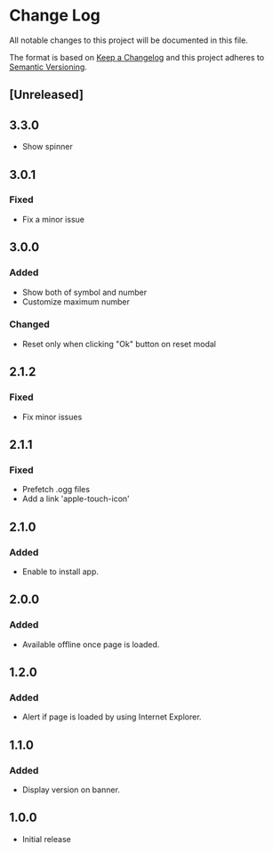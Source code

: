 # Change Log
All notable changes to this project will be documented in this file.

The format is based on [Keep a Changelog](http://keepachangelog.com/)
and this project adheres to [Semantic Versioning](http://semver.org/).

## [Unreleased]

## 3.3.0

- Show spinner

## 3.0.1

### Fixed

- Fix a minor issue

## 3.0.0

### Added

- Show both of symbol and number
- Customize maximum number

### Changed

- Reset only when clicking "Ok" button on reset modal

## 2.1.2

### Fixed

- Fix minor issues

## 2.1.1

### Fixed

- Prefetch .ogg files
- Add a link 'apple-touch-icon'

## 2.1.0

### Added

- Enable to install app. 

## 2.0.0

### Added

- Available offline once page is loaded.

## 1.2.0

### Added

- Alert if page is loaded by using Internet Explorer.

## 1.1.0

### Added

- Display version on banner.

## 1.0.0

- Initial release
